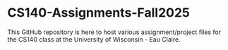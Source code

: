 # CS140-Assignments-Fall2025

This GitHub repository is here to host various assignment/project files for the CS140 class at the University of Wisconsin - Eau Claire.

